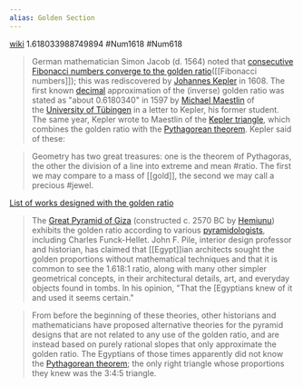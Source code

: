 ```yaml
---
alias: Golden Section
---
```

[wiki](https://en.wikipedia.org/wiki/Golden_ratio)
1.618033988749894
#Num1618
#Num618

>German mathematician Simon Jacob (d. 1564) noted that [consecutive Fibonacci numbers converge to the golden ratio](https://en.wikipedia.org/wiki/Golden_ratio#Relationship_to_Fibonacci_and_Lucas_numbers)([[Fibonacci numbers]]); this was rediscovered by [Johannes Kepler](https://en.wikipedia.org/wiki/Johannes_Kepler "Johannes Kepler") in 1608. The first known [decimal](https://en.wikipedia.org/wiki/Decimal_fractions "Decimal fractions") approximation of the (inverse) golden ratio was stated as "about 0.6180340" in 1597 by [Michael Maestlin](https://en.wikipedia.org/wiki/Michael_Maestlin "Michael Maestlin") of the [University of Tübingen](https://en.wikipedia.org/wiki/University_of_T%C3%BCbingen "University of Tübingen") in a letter to Kepler, his former student. The same year, Kepler wrote to Maestlin of the [Kepler triangle](https://en.wikipedia.org/wiki/Kepler_triangle "Kepler triangle"), which combines the golden ratio with the [Pythagorean theorem](https://en.wikipedia.org/wiki/Pythagorean_theorem "Pythagorean theorem"). Kepler said of these:

> Geometry has two great treasures: one is the theorem of Pythagoras, the other the division of a line into extreme and mean #ratio. The first we may compare to a mass of [[gold]], the second we may call a precious #jewel. 

[List of works designed with the golden ratio](https://en.wikipedia.org/wiki/List_of_works_designed_with_the_golden_ratio)

>The [Great Pyramid of Giza](https://en.wikipedia.org/wiki/Great_Pyramid_of_Giza "Great Pyramid of Giza") (constructed c. 2570 BC by [Hemiunu](https://en.wikipedia.org/wiki/Hemiunu "Hemiunu")) exhibits the golden ratio according to various [pyramidologists](https://en.wikipedia.org/wiki/Pyramidology "Pyramidology"), including Charles Funck-Hellet. John F. Pile, interior design professor and historian, has claimed that [[Egypt]]ian architects sought the golden proportions without mathematical techniques and that it is common to see the 1.618:1 ratio, along with many other simpler geometrical concepts, in their architectural details, art, and everyday objects found in tombs. In his opinion, "That the [Egyptians knew of it and used it seems certain."

>From before the beginning of these theories, other historians and mathematicians have proposed alternative theories for the pyramid designs that are not related to any use of the golden ratio, and are instead based on purely rational slopes that only approximate the golden ratio. The Egyptians of those times apparently did not know the [Pythagorean theorem](https://en.wikipedia.org/wiki/Pythagorean_theorem "Pythagorean theorem"); the only right triangle whose proportions they knew was the 3:4:5 triangle.

